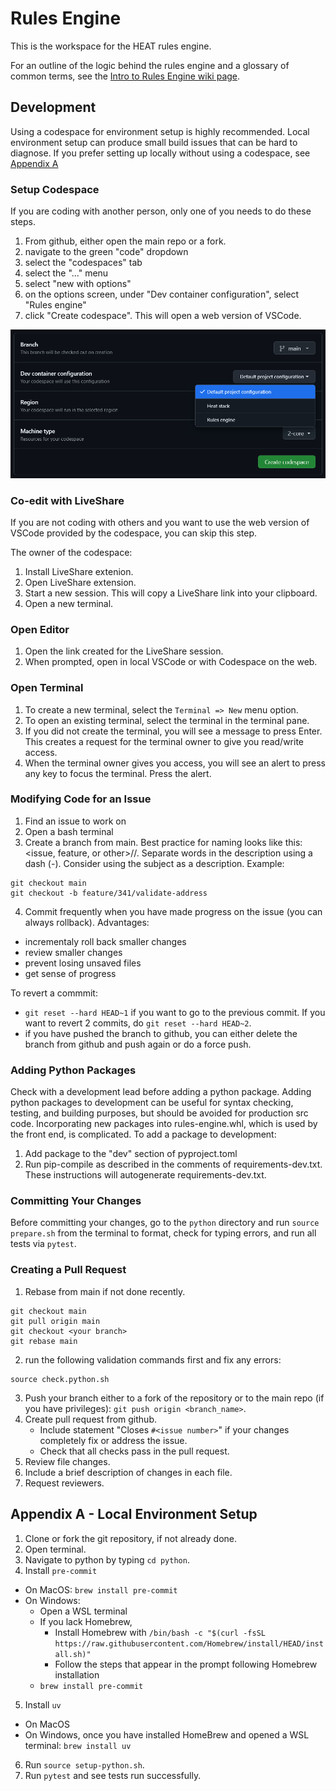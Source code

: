 # Rules Engine
This is the workspace for the HEAT rules engine. 

For an outline of the logic behind the rules engine and a glossary of common terms, see the [Intro to Rules Engine wiki page](https://github.com/codeforboston/home-energy-analysis-tool/wiki/Intro-to-Rules-Engine).

## Development

Using a codespace for environment setup is highly recommended.  Local environment setup can produce small build issues that can be hard to diagnose.  If you prefer setting up locally without using a codespace, see [Appendix A](#appendix-a---local-environment-setup)

### Setup Codespace

If you are coding with another person, only one of you needs to do these steps.

1. From github, either open the main repo or a fork.
2. navigate to the green "code" dropdown
3. select the "codespaces" tab
4. select the "..." menu
5. select "new with options"
6. on the options screen, under "Dev container configuration", select "Rules engine"
7. click "Create codespace".  This will open a web version of VSCode.  

![codespaces screenshot](docs/codespaces.png)

### Co-edit with LiveShare
If you are not coding with others and you want to use the web version of VSCode provided by the codespace, you can skip this step.

The owner of the codespace:
1. Install LiveShare extenion.
2. Open LiveShare extension.
3. Start a new session.  This will copy a LiveShare link into your clipboard.
4. Open a new terminal.

### Open Editor
1. Open the link created for the LiveShare session.
2. When prompted, open in local VSCode or with Codespace on the web.  

### Open Terminal
1. To create a new terminal, select the `Terminal => New` menu option.
2. To open an existing terminal, select the terminal in the terminal pane. 
3. If you did not create the terminal, you will see a message to press Enter.  This creates a request for the terminal owner to give you read/write access.  
4. When the terminal owner gives you access, you will see an alert to press any key to focus the terminal.  Press the alert.

### Modifying Code for an Issue
1. Find an issue to work on
2. Open a bash terminal
3. Create a branch from main.  Best practice for naming looks like this: <issue, feature, or other>/<issue number>/<description>.  Separate words in the description using a dash (-).  Consider using the subject as a description.  Example:
```
git checkout main
git checkout -b feature/341/validate-address
```
4. Commit frequently when you have made progress on the issue (you can always rollback).  Advantages:
- incrementaly roll back smaller changes 
- review smaller changes
- prevent losing unsaved files
- get sense of progress

To revert a commmit:
- `git reset --hard HEAD~1` if you want to go to the previous commit.  If you want to revert 2 commits, do `git reset --hard HEAD~2`.  
- if you have pushed the branch to github, you can either delete the branch from github and push again or do a force push.

### Adding Python Packages
Check with a development lead before adding a python package.  Adding python packages to development can be useful for syntax checking, testing, and building purposes, but should be avoided for production src code.  Incorporating new packages into rules-engine.whl, which is used by the front end, is complicated.  To add a package to development:
1. Add package to the "dev" section of pyproject.toml
2. Run pip-compile as described in the comments of requirements-dev.txt.  These instructions will autogenerate requirements-dev.txt.

### Committing Your Changes
Before committing your changes, go to the `python` directory and run `source prepare.sh` from the terminal to format, check for typing errors, and run all tests via `pytest`.

### Creating a Pull Request
1. Rebase from main if not done recently.
```
git checkout main
git pull origin main
git checkout <your branch>
git rebase main
```
2. run the following validation commands first and fix any errors:
```
source check.python.sh
```
3. Push your branch either to a fork of the repository or to the main repo (if you have privileges): `git push origin <branch_name>`.
4. Create pull request from github.  
   - Include statement "Closes `#<issue number>`" if your changes completely fix or address the issue.
   - Check that all checks pass in the pull request.
5. Review file changes.
6. Include a brief description of changes in each file.
7. Request reviewers.

## Appendix A - Local Environment Setup

1. Clone or fork the git repository, if not already done.
2. Open terminal.
3. Navigate to python by typing `cd python`.
4. Install `pre-commit` 
- On MacOS: `brew install pre-commit` 
- On Windows:
  - Open a WSL terminal
  - If you lack Homebrew, 
    - Install Homebrew with `/bin/bash -c "$(curl -fsSL https://raw.githubusercontent.com/Homebrew/install/HEAD/install.sh)"` 
    - Follow the steps that appear in the prompt following Homebrew installation
  - `brew install pre-commit`
5. Install `uv`
- On MacOS 
- On Windows, once you have installed HomeBrew and opened a WSL terminal: `brew install uv`
6. Run `source setup-python.sh`. 
7. Run `pytest` and see tests run successfully.


